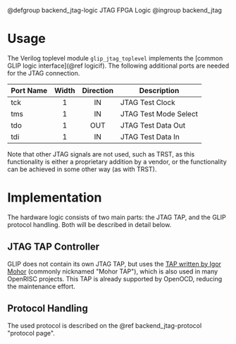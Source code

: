 @defgroup backend_jtag-logic JTAG FPGA Logic
@ingroup backend_jtag

Usage
=====

The Verilog toplevel module `glip_jtag_toplevel` implements the
[common GLIP logic interface](@ref logicif). The following additional ports are
needed for the JTAG connection.

| Port Name     | Width    | Direction | Description                       |
|---------------|:--------:|:---------:|-----------------------------------|
| tck           | 1        | IN        | JTAG Test Clock                   |
| tms           | 1        | IN        | JTAG Test Mode Select             |
| tdo           | 1        | OUT       | JTAG Test Data Out                |
| tdi           | 1        | IN        | JTAG Test Data In                 |

Note that other JTAG signals are not used, such as TRST, as this functionality
is either a proprietary addition by a vendor, or the functionality can be
achieved in some other way (as with TRST).


Implementation
==============
The hardware logic consists of two main parts: the JTAG TAP, and the GLIP
protocol handling. Both will be described in detail below.

JTAG TAP Controller
-------------------
GLIP does not contain its own JTAG TAP, but uses the
[TAP written by Igor Mohor](http://opencores.org/project,jtag) (commonly
nicknamed "Mohor TAP"), which is also used in many OpenRISC projects. This
TAP is already supported by OpenOCD, reducing the maintenance effort.

Protocol Handling
-----------------
The used protocol is described on the @ref backend_jtag-protocol "protocol page".